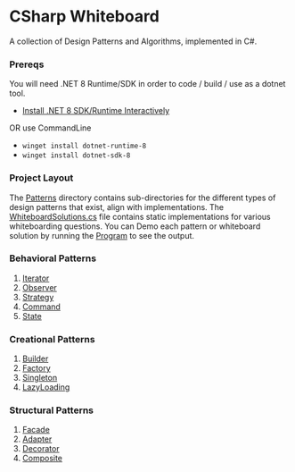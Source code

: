 # CSharp Whiteboard
A collection of Design Patterns and Algorithms, implemented in C#.

### Prereqs

You will need .NET 8 Runtime/SDK in order to code / build / use as a dotnet tool.

- [Install .NET 8 SDK/Runtime Interactively](https://dotnet.microsoft.com/en-us/download/dotnet/8.0)

OR use CommandLine

- `winget install dotnet-runtime-8`
- `winget install dotnet-sdk-8`

### Project Layout

The [Patterns](https://github.com/JustinRidings/CSharpAlgorithms/tree/main/Patterns) directory contains sub-directories for the different types of design patterns that exist, align with implementations. The [WhiteboardSolutions.cs](https://github.com/JustinRidings/CSharpAlgorithms/blob/main/WhiteboardSolutions.cs) file contains static implementations for various whiteboarding questions. You can Demo each pattern or whiteboard solution by running the [Program](https://github.com/JustinRidings/CSharpAlgorithms/blob/main/Program.cs) to see the output.

### Behavioral Patterns

1. [Iterator](https://github.com/JustinRidings/CSharpAlgorithms/blob/main/Patterns/Behavioral/BurgerMenuIterator.cs)
2. [Observer](https://github.com/JustinRidings/CSharpAlgorithms/blob/main/Patterns/Behavioral/BurgerObserver.cs)
3. [Strategy](https://github.com/JustinRidings/CSharpAlgorithms/blob/main/Patterns/Behavioral/CookingStrategy.cs)
4. [Command](https://github.com/JustinRidings/CSharpAlgorithms/blob/main/Patterns/Behavioral/LightCommand.cs)
5. [State](https://github.com/JustinRidings/CSharpAlgorithms/blob/main/Patterns/Behavioral/VendingMachineState.cs)

### Creational Patterns

1. [Builder](https://github.com/JustinRidings/CSharpAlgorithms/blob/main/Patterns/Creational/CarBuilder.cs)
2. [Factory](https://github.com/JustinRidings/CSharpAlgorithms/blob/main/Patterns/Creational/CarFactory.cs)
3. [Singleton](https://github.com/JustinRidings/CSharpAlgorithms/blob/main/Patterns/Creational/CarSingleton.cs)
4. [LazyLoading](https://github.com/JustinRidings/CSharpAlgorithms/blob/main/Patterns/Creational/OrderLazy.cs)

### Structural Patterns

1. [Facade](https://github.com/JustinRidings/CSharpAlgorithms/blob/main/Patterns/Structural/BookstoreFacade.cs)
2. [Adapter](https://github.com/JustinRidings/CSharpAlgorithms/blob/main/Patterns/Structural/MagazineAdapter.cs)
3. [Decorator](https://github.com/JustinRidings/CSharpAlgorithms/blob/main/Patterns/Structural/BeverageDecorator.cs)
4. [Composite](https://github.com/JustinRidings/CSharpAlgorithms/blob/main/Patterns/Structural/ComponentComposite.cs)
